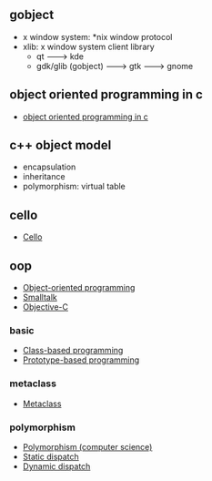 ## gobject

- x window system: *nix window protocol
- xlib: x window system client library
  - qt ---> kde
  - gdk/glib (gobject) ---> gtk ---> gnome

## object oriented programming in c

- [object oriented programming in c](http://ldeniau.web.cern.ch/ldeniau/oopc.html)

## c++ object model

- encapsulation
- inheritance
- polymorphism: virtual table

## cello

- [Cello](https://github.com/orangeduck/Cello)

## oop

- [Object-oriented programming](https://en.wikipedia.org/wiki/Object-oriented_programming)
- [Smalltalk](https://en.wikipedia.org/wiki/Smalltalk)
- [Objective-C](https://en.wikipedia.org/wiki/Objective-C)

### basic

- [Class-based programming](https://en.wikipedia.org/wiki/Class-based_programming)
- [Prototype-based programming](https://en.wikipedia.org/wiki/Prototype-based_programming)

### metaclass

- [Metaclass](https://en.wikipedia.org/wiki/Metaclass)

### polymorphism

- [Polymorphism (computer science)](https://en.wikipedia.org/wiki/Polymorphism_(computer_science))
- [Static dispatch](https://en.wikipedia.org/wiki/Static_dispatch)
- [Dynamic dispatch](https://en.wikipedia.org/wiki/Dynamic_dispatch)
